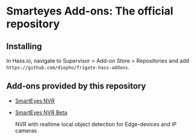 # Smarteyes Add-ons: The official repository

## Installing
In Hass.io, navigate to Supervisor > Add-on Store > Repositories and add `https://github.com/diepho/frigate-hass-addons`.

## Add-ons provided by this repository
- [SmartEyes NVR](smarteyes/README.md)
- [SmartEyes NVR Beta](smarteyes_beta/README.md)

  NVR with realtime local object detection for Edge-devices and IP cameras
